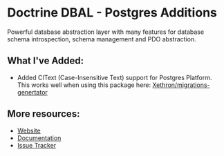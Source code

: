 # Doctrine DBAL - Postgres Additions

Powerful database abstraction layer with many features for database schema introspection, schema management and PDO abstraction.

## What I've Added:

* Added CIText (Case-Insensitive Text) support for Postgres Platform. This works well when using this package here: [Xethron/migrations-genertator](https://github.com/Xethron/migrations-generator)

## More resources:

* [Website](http://www.doctrine-project.org/projects/dbal.html)
* [Documentation](http://docs.doctrine-project.org/projects/doctrine-dbal/en/latest/)
* [Issue Tracker](https://github.com/evy0311/dbal/issues)
